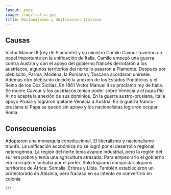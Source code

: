 ```yaml
---
layout: page
image: /img/italia.jpg
title: Nacionalismo y Unificación Italiana
---
```

## Causas
Víctor Manuel II (rey de Piamonte) y su ministro Camilo Cavour tuvieron un papel importante en la unificación de Italia. Camilo empezó una guerra contra Austria y con el apoyo del gobierno francés derrotaron a los austriacos, algunos territorios del norte lo pasaron a Piamonte. Después por plebiscito, Parma, Módena, la Romana y Toscana acordaron unírsele. Además otro plebiscito decidió la anexión de los Estados Pontificios y el Reino de los Dos Sicilias. En 1861 Víctor Manuel II se proclamó rey de Italia. Se muere Cavour y los austriacos tenían poder sobre Venecia y el papa Pío XI no acepta la anexión de sus dominios. En la guerra austro-prusiana, Italia apoyó Prusia y lograron quitarle Venecia a Austria. En la guerra franco-prusiana el Papa se quedó sin apoyo y los nacionalistas lograron ocupar Roma.

## Consecuencias
Adoptaron una monarquía constitucional. El liberalismo y nacionalismo triunfó. La unificación económica no se logró por el desarrollo regional heterogénea. La región del norte tenia avance industrial, pero la región del sur era pobre y tenía una agricultura atrasada. Para empeorarlo el gobierno era corrupto y luchaba por el poder. Solo lograron conquistar algunos territorios de África: Somalia, Eritrea y Libia. También establecieron un protectorado en Abisinia, pero fracaso en su intento en convertirlo en colonia

<small class="bib">
 ???
</small>